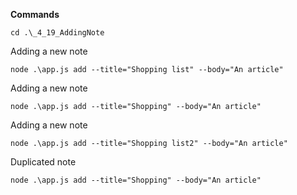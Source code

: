**Commands**

`cd .\_4_19_AddingNote`

Adding a new note

`node .\app.js add --title="Shopping list" --body="An article"`

Adding a new note

`node .\app.js add --title="Shopping" --body="An article"`

Adding a new note

`node .\app.js add --title="Shopping list2" --body="An article"`

Duplicated note

`node .\app.js add --title="Shopping" --body="An article"`